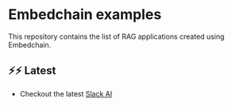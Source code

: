 # Embedchain examples

This repository contains the list of RAG applications created using Embedchain.

## ⚡⚡ Latest

- Checkout the latest [Slack AI](https://github.com/embedchain/examples/tree/main/slack-ai)
